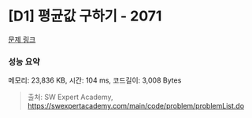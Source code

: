 # [D1] 평균값 구하기 - 2071 

[문제 링크](https://swexpertacademy.com/main/code/problem/problemDetail.do?contestProbId=AV5QRnJqA5cDFAUq) 

### 성능 요약

메모리: 23,836 KB, 시간: 104 ms, 코드길이: 3,008 Bytes



> 출처: SW Expert Academy, https://swexpertacademy.com/main/code/problem/problemList.do